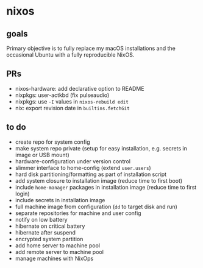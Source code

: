 # nixos

## goals

Primary objective is to fully replace my macOS installations and the occasional Ubuntu with a fully reproducible NixOS.

## PRs

- nixos-hardware: add declarative option to README
- nixpkgs: user-actkbd (fix pulseaudio)
- nixpkgs: use `-I` values in `nixos-rebuild edit`
- nix: export revision date in `builtins.fetchGit`

## to do

- create repo for system config
- make system repo private (setup for easy installation, e.g. secrets in image or USB mount)
- hardware-configuration under version control
- slimmer interface to home-config (extend `user.users`)
- hard disk partitioning/formatting as part of installation script
- add system closure to installation image (reduce time to first boot)
- include `home-manager` packages in installation image (reduce time to first login)
- include secrets in installation image
- full machine image from configuration (`dd` to target disk and run)
- separate repositories for machine and user config
- notify on low battery
- hibernate on critical battery
- hibernate after suspend
- encrypted system partition
- add home server to machine pool
- add remote server to machine pool
- manage machines with NixOps
